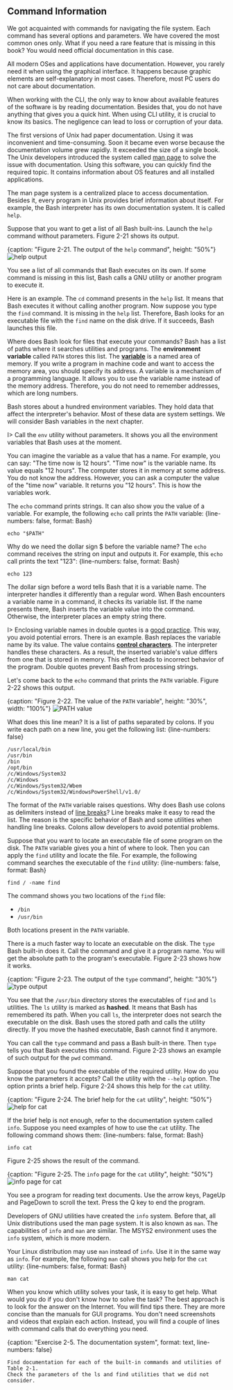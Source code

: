 ## Command Information

We got acquainted with commands for navigating the file system. Each command has several options and parameters. We have covered the most common ones only. What if you need a rare feature that is missing in this book? You would need official documentation in this case.

All modern OSes and applications have documentation. However, you rarely need it when using the graphical interface. It happens because graphic elements are self-explanatory in most cases. Therefore, most PC users do not care about documentation.

When working with the CLI, the only way to know about available features of the software is by reading documentation. Besides that, you do not have anything that gives you a quick hint. When using CLI utility, it is crucial to know its basics. The negligence can lead to loss or corruption of your data.

The first versions of Unix had paper documentation. Using it was inconvenient and time-consuming. Soon it became even worse because the documentation volume grew rapidly. It exceeded the size of a single book. The Unix developers introduced the system called [man page](https://en.wikipedia.org/wiki/Man_page) to solve the issue with documentation. Using this software, you can quickly find the required topic. It contains information about OS features and all installed applications.

The man page system is a centralized place to access documentation. Besides it, every program in Unix provides brief information about itself. For example, the Bash interpreter has its own documentation system. It is called `help`.

Suppose that you want to get a list of all Bash built-ins. Launch the `help` command without parameters. Figure 2-21 shows its output.

{caption: "Figure 2-21. The output of the `help` command", height: "50%"}
![help output](images/BashShell/bash-help.png)

You see a list of all commands that Bash executes on its own. If some command is missing in this list, Bash calls a GNU utility or another program to execute it.

Here is an example. The `cd` command presents in the `help` list. It means that Bash executes it without calling another program. Now suppose you type the `find` command. It is missing in the `help` list. Therefore, Bash looks for an executable file with the `find` name on the disk drive. If it succeeds, Bash launches this file.

Where does Bash look for files that execute your commands? Bash has a list of paths where it searches utilities and programs. The **environment variable** called `PATH` stores this list. The [**variable**](https://en.wikipedia.org/wiki/Variable_(computer_science)) is a named area of memory. If you write a program in machine code and want to access the memory area, you should specify its address. A variable is a mechanism of a programming language. It allows you to use the variable name instead of the memory address. Therefore, you do not need to remember addresses, which are long numbers.

Bash stores about a hundred environment variables. They hold data that affect the interpreter's behavior. Most of these data are system settings. We will consider Bash variables in the next chapter.

I> Call the `env` utility without parameters. It shows you all the environment variables that Bash uses at the moment.

You can imagine the variable as a value that has a name. For example, you can say: "The time now is 12 hours". "Time now" is the variable name. Its value equals "12 hours". The computer stores it in memory at some address. You do not know the address. However, you can ask a computer the value of the "time now" variable. It returns you "12 hours". This is how the variables work.

The `echo` command prints strings. It can also show you the value of a variable. For example, the following `echo` call prints the `PATH` variable:
{line-numbers: false, format: Bash}
```
echo "$PATH"
```

Why do we need the dollar sign $ before the variable name? The `echo` command receives the string on input and outputs it. For example, this `echo` call prints the text "123":
{line-numbers: false, format: Bash}
```
echo 123
```

The dollar sign before a word tells Bash that it is a variable name. The interpreter handles it differently than a regular word. When Bash encounters a variable name in a command, it checks its variable list. If the name presents there, Bash inserts the variable value into the command. Otherwise, the interpreter places an empty string there.

I> Enclosing variable names in double quotes is a [good practice](https://www.tldp.org/LDP/abs/html/quotingvar.html). This way, you avoid potential errors. There is an example. Bash replaces the variable name by its value. The value contains [**control characters**](https://en.wikipedia.org/wiki/Control_character). The interpreter handles these characters. As a result, the inserted variable's value differs from one that is stored in memory. This effect leads to incorrect behavior of the program. Double quotes prevent Bash from processing strings.

Let's come back to the `echo` command that prints the `PATH` variable. Figure 2-22 shows this output.

{caption: "Figure 2-22. The value of the `PATH` variable", height: "30%", width: "100%"}
![PATH value](images/BashShell/echo-path.png)

What does this line mean? It is a list of paths separated by colons. If you write each path on a new line, you get the following list:
{line-numbers: false}
```
/usr/local/bin
/usr/bin
/bin
/opt/bin
/c/Windows/System32
/c/Windows
/c/Windows/System32/Wbem
/c/Windows/System32/WindowsPowerShell/v1.0/
```

The format of the `PATH` variable raises questions. Why does Bash use colons as delimiters instead of [line breaks](https://en.wikipedia.org/wiki/Newline)? Line breaks make it easy to read the list. The reason is the specific behavior of Bash and some utilities when handling line breaks. Colons allow developers to avoid potential problems.

Suppose that you want to locate an executable file of some program on the disk. The `PATH` variable gives you a hint of where to look. Then you can apply the `find` utility and locate the file. For example, the following command searches the executable of the `find` utility:
{line-numbers: false, format: Bash}
```
find / -name find
```

The command shows you two locations of the `find` file:

* `/bin`
* `/usr/bin`

Both locations present in the `PATH` variable.

There is a much faster way to locate an executable on the disk. The `type` Bash built-in does it. Call the command and give it a program name. You will get the absolute path to the program's executable. Figure 2-23 shows how it works.

{caption: "Figure 2-23. The output of the `type` command", height: "30%"}
![type output](images/BashShell/type-command.png)

You see that the `/usr/bin` directory stores the executables of `find` and `ls` utilities. The `ls` utility is marked as **hashed**. It means that Bash has remembered its path. When you call `ls`, the interpreter does not search the executable on the disk. Bash uses the stored path and calls the utility directly. If you move the hashed executable, Bash cannot find it anymore.

You can call the `type` command and pass a Bash built-in there. Then `type` tells you that Bash executes this command. Figure 2-23 shows an example of such output for the `pwd` command.

Suppose that you found the executable of the required utility. How do you know the parameters it accepts? Call the utility with the `--help` option. The option prints a brief help. Figure 2-24 shows this help for the `cat` utility.

{caption: "Figure 2-24. The brief help for the `cat` utility", height: "50%"}
![help for cat](images/BashShell/cat-help.png)

If the brief help is not enough, refer to the documentation system called `info`. Suppose you need examples of how to use the `cat` utility. The following command shows them:
{line-numbers: false, format: Bash}
```
info cat
```

Figure 2-25 shows the result of the command.

{caption: "Figure 2-25. The `info` page for the `cat` utility", height: "50%"}
![info page for cat](images/BashShell/cat-info.png)

You see a program for reading text documents. Use the arrow keys, PageUp and PageDown to scroll the text. Press the Q key to end the program.

Developers of GNU utilities have created the `info` system. Before that, all Unix distributions used the man page system. It is also known as `man`. The capabilities of `info` and `man` are similar. The MSYS2 environment uses the `info` system, which is more modern.

Your Linux distribution may use `man` instead of `info`. Use it in the same way as `info`. For example, the following `man` call shows you help for the `cat` utility:
{line-numbers: false, format: Bash}
```
man cat
```

When you know which utility solves your task, it is easy to get help. What would you do if you don't know how to solve the task? The best approach is to look for the answer on the Internet. You will find tips there. They are more concise than the manuals for GUI programs. You don't need screenshots and videos that explain each action. Instead, you will find a couple of lines with command calls that do everything you need.

{caption: "Exercise 2-5. The documentation system", format: text, line-numbers: false}
```
Find documentation for each of the built-in commands and utilities of Table 2-1.
Check the parameters of the ls and find utilities that we did not consider.
```
